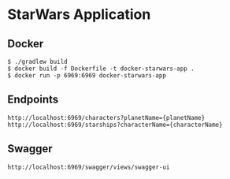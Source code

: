 # StarWars Application

## Docker
    $ ./gradlew build
    $ docker build -f Dockerfile -t docker-starwars-app .
    $ docker run -p 6969:6969 docker-starwars-app

## Endpoints

    http://localhost:6969/characters?planetName={planetName}
    http://localhost:6969/starships?characterName={characterName}
    
## Swagger
    http://localhost:6969/swagger/views/swagger-ui    


